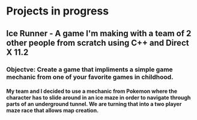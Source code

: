 #    Projects in progress
##   Ice Runner - A game I'm making with a team of 2 other people from scratch using C++ and Direct X 11.2 
###  Objectve: Create a game that impliments a simple game mechanic from one of your favorite games in childhood.
#### My team and I decided to use a mechanic from Pokemon where the character has to slide around in an ice maze in order to navigate    through parts of an underground tunnel. We are turning that into a two player maze race that allows map creation. 


